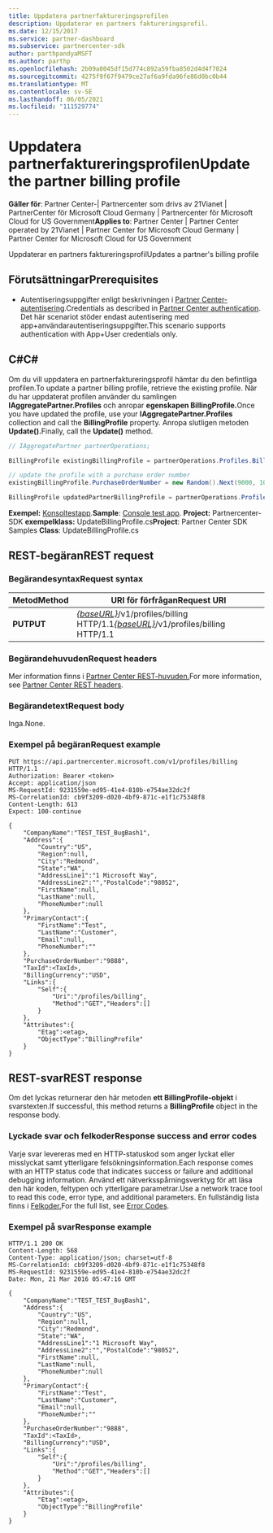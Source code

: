 ```yaml
---
title: Uppdatera partnerfaktureringsprofilen
description: Uppdaterar en partners faktureringsprofil.
ms.date: 12/15/2017
ms.service: partner-dashboard
ms.subservice: partnercenter-sdk
author: parthpandyaMSFT
ms.author: parthp
ms.openlocfilehash: 2b09a0045df15d774c892a59fba8502d4d4f7024
ms.sourcegitcommit: 4275f9f67f9479ce27af6a9fda96fe86d0bc0b44
ms.translationtype: MT
ms.contentlocale: sv-SE
ms.lasthandoff: 06/05/2021
ms.locfileid: "111529774"
---
```

# <a name="update-the-partner-billing-profile"></a><span data-ttu-id="ba505-103">Uppdatera partnerfaktureringsprofilen</span><span class="sxs-lookup"><span data-stu-id="ba505-103">Update the partner billing profile</span></span>

<span data-ttu-id="ba505-104">**Gäller för**: Partner Center-| Partnercenter som drivs av 21Vianet | PartnerCenter för Microsoft Cloud Germany | Partnercenter för Microsoft Cloud for US Government</span><span class="sxs-lookup"><span data-stu-id="ba505-104">**Applies to**: Partner Center | Partner Center operated by 21Vianet | Partner Center for Microsoft Cloud Germany | Partner Center for Microsoft Cloud for US Government</span></span>

<span data-ttu-id="ba505-105">Uppdaterar en partners faktureringsprofil</span><span class="sxs-lookup"><span data-stu-id="ba505-105">Updates a partner's billing profile</span></span>

## <a name="prerequisites"></a><span data-ttu-id="ba505-106">Förutsättningar</span><span class="sxs-lookup"><span data-stu-id="ba505-106">Prerequisites</span></span>

- <span data-ttu-id="ba505-107">Autentiseringsuppgifter enligt beskrivningen i [Partner Center-autentisering](partner-center-authentication.md).</span><span class="sxs-lookup"><span data-stu-id="ba505-107">Credentials as described in [Partner Center authentication](partner-center-authentication.md).</span></span> <span data-ttu-id="ba505-108">Det här scenariot stöder endast autentisering med app+användarautentiseringsuppgifter.</span><span class="sxs-lookup"><span data-stu-id="ba505-108">This scenario supports authentication with App+User credentials only.</span></span>

## <a name="c"></a><span data-ttu-id="ba505-109">C\#</span><span class="sxs-lookup"><span data-stu-id="ba505-109">C\#</span></span>

<span data-ttu-id="ba505-110">Om du vill uppdatera en partnerfaktureringsprofil hämtar du den befintliga profilen.</span><span class="sxs-lookup"><span data-stu-id="ba505-110">To update a partner billing profile, retrieve the existing profile.</span></span> <span data-ttu-id="ba505-111">När du har uppdaterat profilen använder du samlingen **IAggregatePartner.Profiles** och anropar **egenskapen BillingProfile.**</span><span class="sxs-lookup"><span data-stu-id="ba505-111">Once you have updated the profile, use your **IAggregatePartner.Profiles** collection and call the **BillingProfile** property.</span></span> <span data-ttu-id="ba505-112">Anropa slutligen metoden **Update().**</span><span class="sxs-lookup"><span data-stu-id="ba505-112">Finally, call the **Update()** method.</span></span>

``` csharp
// IAggregatePartner partnerOperations;

BillingProfile existingBillingProfile = partnerOperations.Profiles.BillingProfile.Get();

// update the profile with a purchase order number
existingBillingProfile.PurchaseOrderNumber = new Random().Next(9000, 10000).ToString(CultureInfo.InvariantCulture);

BillingProfile updatedPartnerBillingProfile = partnerOperations.Profiles.BillingProfile.Update(existingBillingProfile);
```

<span data-ttu-id="ba505-113">**Exempel:** [Konsoltestapp](console-test-app.md).</span><span class="sxs-lookup"><span data-stu-id="ba505-113">**Sample**: [Console test app](console-test-app.md).</span></span> <span data-ttu-id="ba505-114">**Project:** Partnercenter-SDK **exempelklass:** UpdateBillingProfile.cs</span><span class="sxs-lookup"><span data-stu-id="ba505-114">**Project**: Partner Center SDK Samples **Class**: UpdateBillingProfile.cs</span></span>

## <a name="rest-request"></a><span data-ttu-id="ba505-115">REST-begäran</span><span class="sxs-lookup"><span data-stu-id="ba505-115">REST request</span></span>

### <a name="request-syntax"></a><span data-ttu-id="ba505-116">Begärandesyntax</span><span class="sxs-lookup"><span data-stu-id="ba505-116">Request syntax</span></span>

| <span data-ttu-id="ba505-117">Metod</span><span class="sxs-lookup"><span data-stu-id="ba505-117">Method</span></span>  | <span data-ttu-id="ba505-118">URI för förfrågan</span><span class="sxs-lookup"><span data-stu-id="ba505-118">Request URI</span></span>                                                              |
|---------|--------------------------------------------------------------------------|
| <span data-ttu-id="ba505-119">**PUT**</span><span class="sxs-lookup"><span data-stu-id="ba505-119">**PUT**</span></span> | <span data-ttu-id="ba505-120">[*{baseURL}*](partner-center-rest-urls.md)/v1/profiles/billing HTTP/1.1</span><span class="sxs-lookup"><span data-stu-id="ba505-120">[*{baseURL}*](partner-center-rest-urls.md)/v1/profiles/billing HTTP/1.1</span></span> |

### <a name="request-headers"></a><span data-ttu-id="ba505-121">Begärandehuvuden</span><span class="sxs-lookup"><span data-stu-id="ba505-121">Request headers</span></span>

<span data-ttu-id="ba505-122">Mer information finns i [Partner Center REST-huvuden.](headers.md)</span><span class="sxs-lookup"><span data-stu-id="ba505-122">For more information, see [Partner Center REST headers](headers.md).</span></span>

### <a name="request-body"></a><span data-ttu-id="ba505-123">Begärandetext</span><span class="sxs-lookup"><span data-stu-id="ba505-123">Request body</span></span>

<span data-ttu-id="ba505-124">Inga.</span><span class="sxs-lookup"><span data-stu-id="ba505-124">None.</span></span>

### <a name="request-example"></a><span data-ttu-id="ba505-125">Exempel på begäran</span><span class="sxs-lookup"><span data-stu-id="ba505-125">Request example</span></span>

```http
PUT https://api.partnercenter.microsoft.com/v1/profiles/billing HTTP/1.1
Authorization: Bearer <token>
Accept: application/json
MS-RequestId: 9231559e-ed95-41e4-810b-e754ae32dc2f
MS-CorrelationId: cb9f3209-d020-4bf9-871c-e1f1c75348f8
Content-Length: 613
Expect: 100-continue

{
    "CompanyName":"TEST_TEST_BugBash1",
    "Address":{
        "Country":"US",
        "Region":null,
        "City":"Redmond",
        "State":"WA",
        "AddressLine1":"1 Microsoft Way",
        "AddressLine2":"","PostalCode":"98052",
        "FirstName":null,
        "LastName":null,
        "PhoneNumber":null
    },
    "PrimaryContact":{
        "FirstName":"Test",
        "LastName":"Customer",
        "Email":null,
        "PhoneNumber":""
    },
    "PurchaseOrderNumber":"9888",
    "TaxId":<TaxId>,
    "BillingCurrency":"USD",
    "Links":{
        "Self":{
            "Uri":"/profiles/billing",
            "Method":"GET","Headers":[]
        }
    },
    "Attributes":{
        "Etag":<etag>,
        "ObjectType":"BillingProfile"
    }
}
```

## <a name="rest-response"></a><span data-ttu-id="ba505-126">REST-svar</span><span class="sxs-lookup"><span data-stu-id="ba505-126">REST response</span></span>

<span data-ttu-id="ba505-127">Om det lyckas returnerar den här metoden **ett BillingProfile-objekt** i svarstexten.</span><span class="sxs-lookup"><span data-stu-id="ba505-127">If successful, this method returns a **BillingProfile** object in the response body.</span></span>

### <a name="response-success-and-error-codes"></a><span data-ttu-id="ba505-128">Lyckade svar och felkoder</span><span class="sxs-lookup"><span data-stu-id="ba505-128">Response success and error codes</span></span>

<span data-ttu-id="ba505-129">Varje svar levereras med en HTTP-statuskod som anger lyckat eller misslyckat samt ytterligare felsökningsinformation.</span><span class="sxs-lookup"><span data-stu-id="ba505-129">Each response comes with an HTTP status code that indicates success or failure and additional debugging information.</span></span> <span data-ttu-id="ba505-130">Använd ett nätverksspårningsverktyg för att läsa den här koden, feltypen och ytterligare parametrar.</span><span class="sxs-lookup"><span data-stu-id="ba505-130">Use a network trace tool to read this code, error type, and additional parameters.</span></span> <span data-ttu-id="ba505-131">En fullständig lista finns i [Felkoder.](error-codes.md)</span><span class="sxs-lookup"><span data-stu-id="ba505-131">For the full list, see [Error Codes](error-codes.md).</span></span>

### <a name="response-example"></a><span data-ttu-id="ba505-132">Exempel på svar</span><span class="sxs-lookup"><span data-stu-id="ba505-132">Response example</span></span>

```http
HTTP/1.1 200 OK
Content-Length: 568
Content-Type: application/json; charset=utf-8
MS-CorrelationId: cb9f3209-d020-4bf9-871c-e1f1c75348f8
MS-RequestId: 9231559e-ed95-41e4-810b-e754ae32dc2f
Date: Mon, 21 Mar 2016 05:47:16 GMT

{
    "CompanyName":"TEST_TEST_BugBash1",
    "Address":{
        "Country":"US",
        "Region":null,
        "City":"Redmond",
        "State":"WA",
        "AddressLine1":"1 Microsoft Way",
        "AddressLine2":"","PostalCode":"98052",
        "FirstName":null,
        "LastName":null,
        "PhoneNumber":null
    },
    "PrimaryContact":{
        "FirstName":"Test",
        "LastName":"Customer",
        "Email":null,
        "PhoneNumber":""
    },
    "PurchaseOrderNumber":"9888",
    "TaxId":<TaxId>,
    "BillingCurrency":"USD",
    "Links":{
        "Self":{
            "Uri":"/profiles/billing",
            "Method":"GET","Headers":[]
        }
    },
    "Attributes":{
        "Etag":<etag>,
        "ObjectType":"BillingProfile"
    }
}
```
